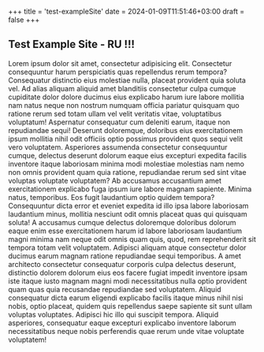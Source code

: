 +++
title = 'test-exampleSite'
date = 2024-01-09T11:51:46+03:00
draft = false
+++

## Test Example Site - RU !!!

Lorem ipsum dolor sit amet, consectetur adipisicing elit. Consectetur consequuntur harum perspiciatis quas repellendus rerum tempora? Consequatur distinctio eius molestiae nulla, placeat provident quia soluta vel. Ad alias aliquam aliquid amet blanditiis consectetur culpa cumque cupiditate dolor dolore ducimus eius explicabo harum iure labore mollitia nam natus neque non nostrum numquam officia pariatur quisquam quo ratione rerum sed totam ullam vel velit veritatis vitae, voluptatibus voluptatum! Aspernatur consequatur cum deleniti earum, itaque non repudiandae sequi! Deserunt doloremque, doloribus eius exercitationem ipsum mollitia nihil odit officiis optio possimus provident quos sequi velit vero voluptatem. Asperiores assumenda consectetur consequuntur cumque, delectus deserunt dolorum eaque eius excepturi expedita facilis inventore itaque laboriosam minima modi molestiae molestias nam nemo non omnis provident quam quia ratione, repudiandae rerum sed sint vitae voluptas voluptate voluptatem? Ab accusamus accusantium amet exercitationem explicabo fuga ipsum iure labore magnam sapiente. Minima natus, temporibus. Eos fugit laudantium optio quidem tempora? Consequuntur dicta error et eveniet expedita id illo ipsa labore laboriosam laudantium minus, mollitia nesciunt odit omnis placeat quas qui quisquam soluta! A accusamus cumque delectus doloremque doloribus dolorum eaque enim esse exercitationem harum id labore laboriosam laudantium magni minima nam neque odit omnis quam quis, quod, rem reprehenderit sit tempora totam velit voluptatem. Adipisci aliquam atque consectetur dolor ducimus earum magnam ratione repudiandae sequi temporibus. A amet architecto consectetur consequatur corporis culpa delectus deserunt, distinctio dolorem dolorum eius eos facere fugiat impedit inventore ipsam iste itaque iusto magnam magni modi necessitatibus nulla optio provident quam quas quia recusandae repudiandae sed voluptatem. Aliquid consequatur dicta earum eligendi explicabo facilis itaque minus nihil nisi nobis, optio placeat, quidem quis repellendus saepe sapiente sit sunt ullam voluptas voluptates. Adipisci hic illo qui suscipit tempora. Aliquid asperiores, consequatur eaque excepturi explicabo inventore laborum necessitatibus neque nobis perferendis quae rerum unde vitae voluptate voluptatem!
